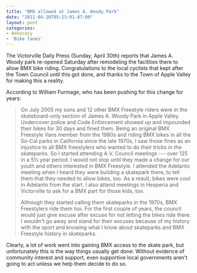 ```yaml
---
title: "BMX allowed at James A. Woody Park"
date: "2011-04-10T05:23:01-07:00"
layout: post
categories:
- Advocacy
- 'Bike lanes'
---
```


The Victorville Daily Press (Sunday, April 30th) reports that James A. Woody park re-opened Saturday after remodeling the facilities there to allow BMX bike riding. Congratulations to the local cyclists that kept after the Town Council until this got done, and thanks to the Town of Apple Valley for making this a reality.

According to William Furmage, who has been pushing for this change for years:

> On July 2005 my sons and 12 other BMX Freestyle riders were in the skateboard-only section of James A. Woody Park in Apple Valley. Undercover police and Code Enforcement showed up and impounded their bikes for 30 days and fined them. Being an original BMX Freestyle Vans member from the 1980s and riding BMX bikes in all the So-Cal parks in California since the late 1970s, I saw those fines as an injustice to all BMX freestylers who wanted to do their tricks in the skateparks. So I started attending A.V. Council meetings --- over 125 in a 5½ year period. I would not stop until they made a change for our youth and others interested in BMX Freestyle. I attended the Adelanto meeting when I heard they were building a skatepark there, to tell them that they needed to allow bikes, too. As a result, bikes were cool in Adelanto from the start. I also attend meetings in Hesperia and Victorville to ask for a BMX part for those kids, too.
>
> Although they started calling them skateparks in the 1970s, BMX Freestylers ride them too. For the first couple of years, the council would just give excuse after excuse for not letting the bikes ride there. I wouldn't go away and stand for their excuses because of my history with the sport and knowing what I know about skateparks and BMX Freestyle history in skateparks.

Clearly, a lot of work went into gaining BMX access to the skate park, but unfortunately this is the way things usually get done: Without evidence of community interest and support, even supportive local governments aren't going to act unless we help them decide to do so.
